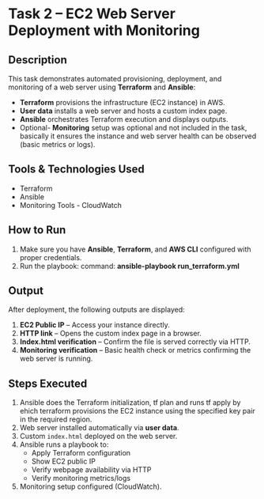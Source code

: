 # Task 2 – EC2 Web Server Deployment with Monitoring

## Description
This task demonstrates automated provisioning, deployment, and monitoring of a web server using **Terraform** and **Ansible**:

- **Terraform** provisions the infrastructure (EC2 instance) in AWS.
- **User data** installs a web server and hosts a custom index page.
- **Ansible** orchestrates Terraform execution and displays outputs.
- Optional- **Monitoring** setup was optional and not included in the task, basically it ensures the instance and web server health can be observed (basic metrics or logs).


## Tools & Technologies Used
- Terraform
- Ansible
- Monitoring Tools - CloudWatch

## How to Run

1. Make sure you have **Ansible**, **Terraform**, and **AWS CLI** configured with proper credentials.
2. Run the playbook:
   command: **ansible-playbook run_terraform.yml**

## Output
After deployment, the following outputs are displayed:

1. **EC2 Public IP** – Access your instance directly.
2. **HTTP link** – Opens the custom index page in a browser.
3. **Index.html verification** – Confirm the file is served correctly via HTTP.
4. **Monitoring verification** – Basic health check or metrics confirming the web server is running.

## Steps Executed
1. Ansible does the Terraform initialization, tf plan and runs tf apply by ehich terraform provisions the EC2 instance using the specified key pair in the required region.
2. Web server installed automatically via **user data**.
3. Custom `index.html` deployed on the web server.
4. Ansible runs a playbook to:
   - Apply Terraform configuration
   - Show EC2 public IP
   - Verify webpage availability via HTTP
   - Verify monitoring metrics/logs
5. Monitoring setup configured (CloudWatch).




